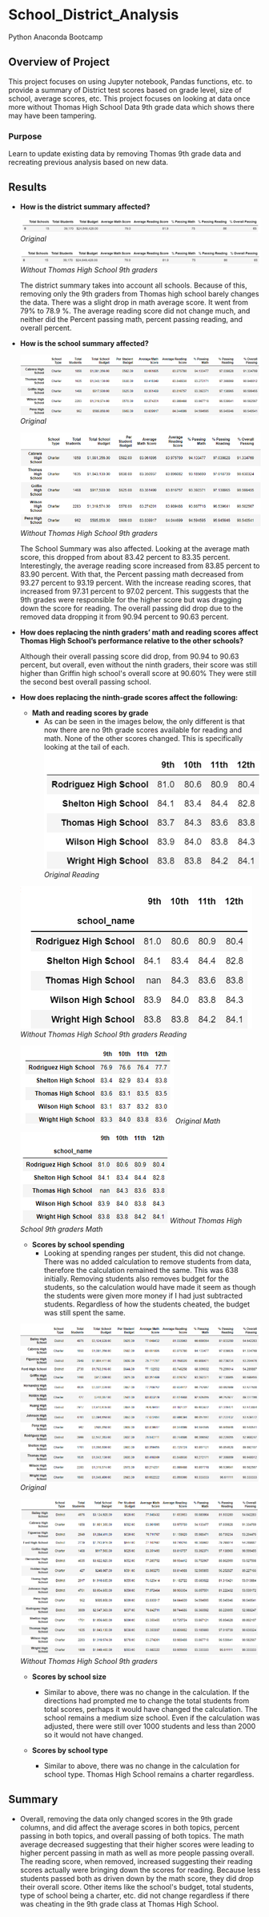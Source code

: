 # School_District_Analysis
Python Anaconda Bootcamp
## Overview of Project
This project focuses on using Jupyter notebook, Pandas functions, etc. to provide a summary of District test scores based on grade level, size of school, average scores, etc. This project focuses on looking at data once more without Thomas High School Data 9th grade data which shows there may have been tampering.
### Purpose
Learn to update existing data by removing Thomas 9th grade data and recreating previous analysis based on new data.

## Results
- **How is the district summary affected?**

    ![Resources/01_District_Summary.png](Resources/01_District_Summary.png) *Original*

    ![Resources/00_import_files_updated.png](Resources/01_District_Summary_updated.png) *Without Thomas High School 9th graders*

    The district summary takes into account all schools. Because of this, removing only the 9th graders from Thomas high school barely changes the data. There was a slight drop in math average score. It went from 79% to 78.9 %. The average reading score did not change much, and neither did the Percent passing math, percent passing reading, and overall percent.

- **How is the school summary affected?**

    ![Resources/03_Thomas.png](Resources/03_Thomas.png) *Original*

    ![Resources/03_Thomas_updated.png](Resources/03_Thomas_updated.png) *Without Thomas High School 9th graders*

    The School Summary was also affected. Looking at the average math score, this dropped from about 83.42 percent to 83.35 percent. Interestingly, the average reading score increased from 83.85 percent to 83.90 percent. With that, the Percent passing math decreased from 93.27 percent to 93.19 percent. With the increase reading scores,  that increased from 97.31 percent to 97.02 percent. This suggests that the 9th grades were responsible for the higher score but was dragging down the score for reading. The overall passing did drop due to the removed data dropping it from 90.94 percent to 90.63 percent.

- **How does replacing the ninth graders’ math and reading scores affect Thomas High School’s performance relative to the other schools?**

    Although their overall passing score did drop, from 90.94 to 90.63 percent, but overall, even without the ninth graders, their score was still higher than Griffin high school's overall score at 90.60% They were still the second best overall passing school.

- **How does replacing the ninth-grade scores affect the following:**
    - **Math and reading scores by grade**
        - As can be seen in the images below, the only different is that now there are no 9th grade scores available for reading and math. None of the other scores changed. This is specifically looking at the tail of each.
    ![Resources/04_Grade.png](Resources/04_Grade.png) *Original Reading*

    ![Resources/04_Grade_updated.png](Resources/04_Grade_updated.png) *Without Thomas High School 9th graders Reading*

    ![Resources/04_Grade.png](Resources/04_Math.png) *Original Math* 

    ![Resources/04_Grade_updated.png](Resources/04_Math_updated.png) *Without Thomas High School 9th graders Math*



    - **Scores by school spending**
        - Looking at spending ranges per student, this did not change. There was no added calculation to remove students from data, therefore the calculation remained the same. This was 638 initially. Removing students also removes budget for the students, so the calculation would have made it seem as though the students were given more money if I had just subtracted students. Regardless of how the students cheated, the budget was still spent the same.

    ![Resources/02_School_summary.png](Resources/02_School_summary.png) *Original*

    ![Resources/02_School_summary_updated.png](Resources/02_School_summary_updated.png) *Without Thomas High School 9th graders*

        


    - **Scores by school size**
        - Similar to above, there was no change in the calculation. If the directions had prompted me to change the total students from total scores, perhaps it would have changed the calculation. The school remains a medium size school. Even if the calculation was adjusted, there were still over 1000 students and less than 2000 so it would not have changed.

    - **Scores by school type**
       - Similar to above, there was no change in the calculation for school type. Thomas High School remains a charter regardless.


## Summary
- Overall, removing the data only changed scores in the 9th grade columns, and did affect the average scores in both topics, percent passing in both topics, and overall passing of both topics. The math average decreased suggesting that their higher scores were leading to higher percent passing in math as well as more people passing overall. The reading score, when removed, increased suggesting their reading scores actually were bringing down the scores for reading. Because less students passed both as driven down by the math score, they did drop their overall score. Other items like the school's budget, total students, type of school being a charter, etc. did not change regardless if there was cheating in the 9th grade class at Thomas High School.